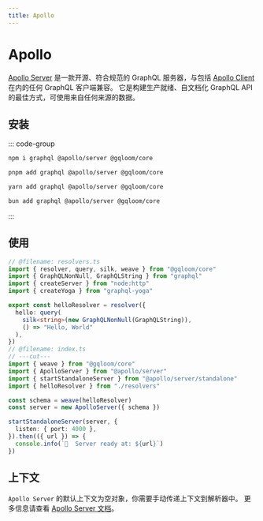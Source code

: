 ```yaml
---
title: Apollo
---
```


# Apollo

[Apollo Server](https://www.apollographql.com/docs/apollo-server/) 是一款开源、符合规范的 GraphQL 服务器，与包括 [Apollo Client](https://www.apollographql.com/docs/react) 在内的任何 GraphQL 客户端兼容。
它是构建生产就绪、自文档化 GraphQL API 的最佳方式，可使用来自任何来源的数据。

## 安装

::: code-group
```sh [npm]
npm i graphql @apollo/server @gqloom/core
```
```sh [pnpm]
pnpm add graphql @apollo/server @gqloom/core
```
```sh [yarn]
yarn add graphql @apollo/server @gqloom/core
```
```sh [bun]
bun add graphql @apollo/server @gqloom/core
```
:::

## 使用
```ts twoslash
// @filename: resolvers.ts
import { resolver, query, silk, weave } from "@gqloom/core"
import { GraphQLNonNull, GraphQLString } from "graphql"
import { createServer } from "node:http"
import { createYoga } from "graphql-yoga"

export const helloResolver = resolver({
  hello: query(
    silk<string>(new GraphQLNonNull(GraphQLString)),
    () => "Hello, World"
  ),
})
// @filename: index.ts
// ---cut---
import { weave } from "@gqloom/core"
import { ApolloServer } from "@apollo/server"
import { startStandaloneServer } from "@apollo/server/standalone"
import { helloResolver } from "./resolvers"

const schema = weave(helloResolver)
const server = new ApolloServer({ schema })

startStandaloneServer(server, {
  listen: { port: 4000 },
}).then(({ url }) => {
  console.info(`🚀  Server ready at: ${url}`)
})
```

## 上下文

`Apollo Server` 的默认上下文为空对象，你需要手动传递上下文到解析器中。
更多信息请查看 [Apollo Server 文档](https://www.apollographql.com/docs/apollo-server/data/context)。